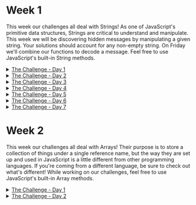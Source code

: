 # Week 1
This week our challenges all deal with Strings! As one of JavaScript's
primitive data structures, Strings are critical to understand and manipulate.
This week we will be discovering hidden messages by manipulating a given
string. Your solutions should account for any non-empty string. On Friday we'll
combine our functions to decode a message.
Feel free to use JavaScript's built-in String methods.
<details>
<summary><a href="https://blog.barbaralaw.me/huntober-2022-day-1">The Challenge - Day 1</a></summary>


    Oh no! How did this happen?! Somehow similar-looking numbers and letters have
    been confused in our document. Someone may have been messing around writing
    naughty words on a calculator. We need to get them back to normal.

    Below, find the mix-ups that have been made. Note: the confusion happened in
    both directions and was case-sensitive.

    '0' <-> 'O'      '5' <-> 'S'
    '1' <-> 'I'      '6' <-> 'G'
    '2' <-> 'Z'      '7' <-> 'L'
    '3' <-> 'E'      '8' <-> 'B'
    '4' <-> 'h'      '9' <-> 'q'

    As an example, here is how a string looks before and after the characters are
    fixed:

    "PR0-T1P #hqB: 1T'5 N1C3 T0 5AY H3770."
    implement fix function ->
    "PRO-TIP #498: IT'S NICE TO SAY HELLO."

    Please create a function that will fix a given string of this mistake before
    incalculable damage can be done!
</details>

<details>
<summary><a href="https://blog.barbaralaw.me/huntober-2022-day-2">The Challenge - Day 2</a></summary>

    This is awkward... I had a challenge planned for today, but I kept the
    computer open while I went to water my plants and came back to chaos on the
    screen. Not to worry, though! I've figured out what happened and we'll fix
    it today, ready to get back to our main decoding functions tomorrow.

    It turns out that a cat snuck in the house and decided to do some typing
    while I was away from my desk. Lucky break though, somehow the last key the
        cat managed to type was a lowercase 'c', and it also somehow managed to
        be the only lowercase 'c' the cat typed.

    If we remove everything up to and including that first 'c' we'll be at a
    great starting point! Go ahead and scrap all that cat scratch from the
    string below.
    
    "af)|Cz>:CGAHY1_2+(OHYYTM!2vka,&yAlWJ3.r&ZVs4F5&bEa<1r1_nlsR!eA-dOUmgwd2=CE7?ynnl+KQf8lW8u4/Nh1|D7SK2uYz-Y
    $YD)q.VmLD-&P(lL=:HDMA1!?_R#P,V3bKLqUp_t.X:_dM<Mr9zQ~fKJOBDF&Qjen=d
    ZAR8ze5g-gj@aZ/I:M:!.IBXLq@vN&8L7oH,
    /0RFtH+.7%eXtM/mxV7*%0Hj.?FSm.Kh8=@jlUJ_S.ApQzye-xB7ZVA2AwEaxTa_snPX?>D5th&Ag/9)7%#uMN=J<h!#prB=:CI;U_.T5*#rb)9q<ht~W<BOmQlmy.<8EqIlR(Gh~~$zmW;Y$7dn-$bW1jf%PL),krpzE
    LQwsG;EQ;l:Z;+6#.3)KDA+s#k#YMmUhm% 2KB)GqR
    U@4B>+A9Vh62@:&SNKVas5%&N6Oz!s/%7(Pd1xWy#Kv>uqyX=VEyHbe-64|ex^&
    2W(gD=>FT*?tMZO$(+B8uTj,DU2~QST(B|xls=9kzN|:4hXt~:R4|nir,6RN8fg~3!3!^!yWZ)bE@SI.zV5Z%V9Qf_^
    4az$?wqtWrRu+1aS9<%I=!xW.:ps
    f).($Qz9s;8:uxVqJN9K$42NG(0=j)wZ&U1oB?v^7WVP6QE6-?L;^aglPd5dHO(L2TT5+$NeK-P;js-UAiWCI7>Yr&8|md-X)U=%IpuY)9iymv~
    _S^ ,&0|(22&(mIcux_4a196w^FN78kz2kX1k&Psc53d
    ctbl?Eek!kX7Ii.QR~M11<T!,w^xHVn4^Q=HH4#)=AevEek!ux_4a196w^FN7Eek!8kz2kX1k&Psc53d
    ctbl?kX7Ii.QR~M11<T!,w^xHVn4^Q=HH4#)=AEek!Eek!cvEek!MABf|bEek!dPLpPhh=>%UH<%/^H;8gSAkhmUCu:K?*jzEek!LYC/:E*RU=|s7jWDf8z7-zFqS<Ntoav?m8<Q(1ur3Dpd)(XjY1pE)but>eG@QfEek!$Wx8NRZgmQ5t2
    kJd,?_R@%muEJBTdQ0-%mHHW20i8wqMK~Co^w?34ag9idsTeXgfqy4IEek!z7Q?Q)nG~5@~ieY_B=6!
    sVk~=Ts3T>j/ZAS)AKX3zOocGL
    icK#-x0Eek!yE+2*fz.4&%<>:RHx/B+IFRG*AK1Hn*PQZpEek!v;ZUzWcJC%lym^:+;GcC!qt@nS5SQEek!ikESbYI#-A.Sv
    .ksat s'worrEek!Eek!omot Eek!rof rebmeEek!merEek! Eek!ot deeEek!n uoy tahw
    si enEek!o tsrif siht sedisEek!eb gnirtsbus hcae ni retEek!carahc tsrifEek!
    eEek!Eek!hT .'V' *esaEek!crewEek!ol* nEek!Eek!o pu Eek!gnirts Eek!siEek!ht
    tilpEek!S"


    Done it? Awesome. Next, it's just a simple matter of undoing what happens
    when a preschooler dumps a bucket of LEGO blocks on the keyboard. Kids,
    amiright? You'll want to remove all the instances of the word 'Eek!' in the
    remaining string please (case sensitive, of course).

    Oh, I also forgot that I accidentally reversed the whole string too. Flip
    it back around after you've dealt with the 'Eek!'s, if you will.

    It should be looking a lot better now. I left the instructions for what to
    do now at the start of the remaining string. Do what it says and save the
        answer somewhere safe for tomorrow's challenge - it's key info.

    Thanks for helping clean up this mess! 🧹 See you tomorrow!

</details>

<details>
<summary><a href="https://blog.barbaralaw.me/huntober-2022-day-3">The Challenge - Day 3</a></summary>

    This week we will be discovering hidden messages by manipulating a given
    string. Your solutions should account for any non-empty string. On Friday we'll
    combine our functions to decode a message.

    Yesterday you should have come up with a few specific characters that we'll
    need today. Let's refer to those as our key characters.

    We need to create a function that will replace any instances of any of the key
    characters in a given string with an empty space (' '). See below for an
    example with an example set of key characters.

    Remember to keep your code somewhere safe, as you'll need it to decrypt this
    week's message!

    example key characters -> 'A','_','K','E','Y','!'

    input: 'AyouEcould!thinkKthisAisYhard_toYreadKbeforeYreplacingEthe_keyYcharacters'
     implement key replacement function
    output: ' you could think this is hard to read before replacing the key characters'

    You didn't think I'd just give you the key for the week and let you skip Day 2, did you?


</details>

<details>
<summary><a href="https://blog.barbaralaw.me/huntober-2022-day-4">The Challenge - Day 4</a></summary>

    Today's challenge is minor to give you all a bit of a break halfway through the
    challenge week, but there are a couple of side quests I'm going to throw out
    for those with extra time on their hands.

    So far we've swapped out calculator characters, cleaned up after a cat and a
    preschooler, and placed some spaces. Today is simple! Given a string, reverse
    it. Any details like whitespace, letter casing, or punctuation should be
    preserved and flipped along with the rest of the string. For example:

    "   The white space at the beginning of this string doesn't match the
    whitespace at the end. " // reverse it " .dne eht ta ecapsetihw eht hctam
    t'nseod gnirts siht fo gninnigeb eht ta ecaps etihw ehT   "

    🏅 Some extra work

    By now you should have written a function for each day so far. If not, go back
    and finish those up! Here are some things I'd suggest doing to build a deeper
    understanding of Strings and their manipulation:

    Explain your functions. Practice talking through your code.  Check your
    function, parameter, and variable names. Good code should be clear to follow
    and should document itself.  Rewrite your functions, taking a different
    approach. If you used String methods, try looping, and vice versa. Solve the
    problem via an alternate route and look for pros and cons of each.  If you
    haven't yet, use the 4 functions you have so far (in order, Calculator fix ->
    Use the Day 2 key to add spaces -> Reverse the string), on our secret message.
    Compare your answer so far with others!

</details>

<details>
<summary><a href="https://blog.barbaralaw.me/huntober-2022-day-5">The Challenge - Day 5</a></summary>

    So, I may have bitten off a bit more than I can chew this week. Will you
    help me out?

    My friend has invented a 'Best Cat-Themed Pun of a TV Show Title Ever'
    award and I promised I'd help her with the submissions. The problem is, I
    didn't realize just how much help she would need whittling down the
    submissions to the finalists. Between work, family, and Huntober, I just
    don't have time to get the final list over to her. Can you help?

    Here is a comma-separated list of the submissions:

    "The Pawshank Redemption,Caturday Night Live,Only Meworders in the
    Building,I Love Mewcy, Mewsummer Meowders,The Golden Purrs, Purrlandia
    ,Meowpardy, Meowstery Science Theater: Purrthousand, Amewican Idol,Dog
    City,Doctor Mew , The Meowing Fed,Mew Peter,The Vicar of Dogley,
    Kittens,Meownton Abbey,Pets and the Kitty,Dogis and Bonehead,Pawlty Meowers
    ,The Meowpet Show,Barkos,The Catbert Purrport,The Pawffice,The Dogford
    Files, Battlestar Catlactica,Catlumbo,SpongeDog Squarepants,NYPD Mew
    ,Fluffy the Meowpire Purrer,The Inbemewners,Meowder She Wrote,Paw &
    Order,30 Dog, Pawvatar: The Last Meowbender,The Pawnight Show,Arrested
    Dogvelopment,Furiends,Mewie,Curb Your Dogthusiasm,Teenage Mewtant Ninja
    Turtles,Phineas and Purrb,Paw Trek, Paw Trek: The Next Mewination, Twin
    Mewks, *C*A*T*S*,DogTales, Game of Bones, House of the Meowgon,The
    Purrlight Zone,Breaking Bone,The Meowre,The Dogpranos,The Rings of Meower,
    The KIT Crowd,Strangepaw Things ,Catman: The Animeowted Series,Meowter Call
    Saul,Mewgerton ,Obark,Mewphoria,La Casa de Pawpel,Rick & Meowty,Amewican
    Purror Story, Mewcifer,PawndaVision,Dogxter,The Meowndalorian, Dog
    Lasso,Bark,Meowdern Pawmily , Meowtlander,Bone Mirror,Barks and
    Recreation,How to Get Away with Meowder,Boneland ,Meowther
    Ted,Mewtopia,Mewey,The Mewkie Meowse Doghouse,Mewster Rogers' Neighborhood"

    There are some very strict rules that the pun submissions had to follow. I
    need to know which of these cat puns made the cut. I promise tomorrow we'll
    get back to decoding our secret message, and coincidentally, I'm pretty
    sure the number of these puns that met the criteria will match a key
    sequence value we'll need tomorrow. Isn't that lucky?

    Here are the rules these submissions had to follow:
    * No empty spaces at the start or end of the submission (my friend can't
      stand when people don't follow directions)
    * Cannot contain 'dog', 'bark', or 'bone' in any combination of upper or
      lower case (canine trolling can't be stopped)
    * Total length of pun cannot be a multiple of 5 (this includes spaces and
      punctuation)
    * The sum of the charCodes of the 1st and last characters must be odd (my
      friend's a bit of a character, but she's great once you get to know her)
    * Character directly after the middle of the string may not be 'e' (For
      example the character to check in even-length string center is t, for odd
      an example would be weird -> 'r')
    * Must have an even number of lowercase letters (do not count punctuation
      or spaces as letters)
    * Must have at least 2 capital letters (honestly, I'm a little worried
      these requirements are too strict)
    * Must not contain a capital 'S' (definitely too strict. What does S even
      have to do with cat puns?)

    Send me a DM of the puns that made the cut on Twitter, and go ahead and
    save the final count to use tomorrow. Thanks!
</details>

<details>
<summary><a href="https://blog.barbaralaw.me/huntober-2022-day-6">The Challenge - Day 6</a></summary>

    Thanks for all your help yesterday, you guys are cool cats! Today's challenge
    will have you removing decoy characters from a string.

    Write a function that, when given a non-empty string, and positive integer X,
    removes every Xth character from the string. Counting should begin from the
    first element in the string and should continue in that pattern until the end
    of the string.

    For example:

        -For the string below and 4 "Thies its H alltowe!en!? Th#is Tis
        GHalolomeen$!" -remove decoy strings "This is Halloween! This is
        Halloween!"

        -For the string below and 5 "The LBachyelor^ is ma tehrrib le tpelev!isioOn
        sh8ow." -remove decoy strings and preach 🙌 "The Bachelor is a terrible
        television show."

    🧩 Start Putting it Together

    Tomorrow is day 7 of 7, and you'll be receiving a final function assignment as
    well as the task of putting all of your other functions from the week together
    in sequence.

    If you like, you can get started on piecing together your functions today.
    Please remember that the functions must be performed on the provided string in
    order. If you do things out of order it will get messy very fast.

    It is totally up to you how you want to organize your code. Some may choose to
    create a master decoding function that calls each helper function as needed,
    while others may prefer to chain the function calls separately. Up to you.

    Note: Day 2 and Day 5 were side-projects, and their real purpose was to provide
    you with inputs for this final decoding. Day 2's key characters and Day 5's
    final count will be used as arguments for Day 3 and Day 6's functions,
    respectively.

    Here's the encrypted string for the week, enjoy!
    https://blog.barbaralaw.me/huntober-2022-day-6

    encryptedMsg =
    "e!!Igv)t5lltBcvbdeDH3dVw!OOtI#Aa.ZMDu7WYpP^VVjDc4I50iv#ylhgmQfs"

    Do any of you have any guesses about what the message could be? I think it'll
    stay unsolved until tomorrow, but who knows?
</details>

<details>
<summary><a href="https://blog.barbaralaw.me/huntober-2022-day-7">The Challenge - Day 7</a></summary>

    Oooh, yeah! Here it is, the final function you'll need in your string-decoding
    arsenal this week. Today's challenge might not be too trying after all the
    others, but you never know!

    Today you'll need to create a function that swaps each letter of the alphabet
    for its opposite. A letter's opposite is one that, if the alphabet were flipped
        Z-A, would be the same number of letters in, and which would also have the
        opposite case.

    Examples:

    'A'  // first letter of the alphabet, uppercase 'z'  // last letter of the
    alphabet, lowercase

    'p'  // 16th letter of the alphabet, lowercase 'K'  // 16th letter from *end*
    of alphabet, uppercase

    'vCZNKOV: 0 MFNYVI LI KFMXGFZGRLM XSZMTVH' // function replaces letters with
    opposites 'Example: 0 number or punctuation changes'

    Do me a favor and try to solve it a couple of different ways to see which you
    preferred and why.

    🧩 Put it all Together

    Finally! We have every function needed to decode the gobbledygook I shared a
    week ago! Some of you already figured it out yesterday (bravo!), but let's
    pretend you didn't.

    Please use the daily functions, in order, to decode the week's secret message.
    Then, when you feel good about your result, go ahead and tweet the string with
    no explanation and #huntober2022, you earned it.

    Two things to note:

    It's very important that the functions are called in the order they were given
    (e.g. Day 1 first, Day 7 last), as any deviation could throw things far out of
    whack Day 2 and Day 5 weren't designed to be part of this overall decoder. The
    answers you got on those days should be used as inputs for Days 3 & 6
    respectively

</details>

# Week 2

This week our challenges all deal with Arrays! Their purpose is to store a
collection of things under a single reference name, but the way they are set up
and used in JavaScript is a little different from other programming languages.
If you're coming from a different language, be sure to check out what's
different! While working on our challenges, feel free to use JavaScript's
built-in Array methods.

<details>
<summary><a href="https://blog.barbaralaw.me/huntober-2022-day-8">The Challenge - Day 1</a></summary>
    Do you know how to compare arrays? Not sure? Don't worry, you'll figure it
    out...

    Today's task is to write a function that will check equality between 2
    arrays with a particular structure.

    The arrays will:

    Be of equal size Will each contain some number (X) arrays Each inner array
    will contain that same number (X) primitive elements All the nested
    primitives within each array must strictly match to return a true result.
    Any mismatches will return false.

    For example:

        // each of these arrays have 3 nested arrays of 3 strings each
        const arr1 = [['a','b','c'],['d','e','f'],['g','h','i']]
        const arr2 = [['a','b','c'],['d','e','f'],['g','h','i']]
        const arr3 = [['a','B','c'],['d','E','f'],['g','H','i']]
        const arr4 = [['a','b','c'],['g','h','i'],['d','e','f']]

        // if we were to use our function to compare all the possible pairs
        // ONLY arr1 vs arr2 would return true

        checkEquality(arr1, arr2) => true
        checkEquality(arr1, arr3) => false
        checkEquality(arr1, arr4) => false
        // etc.

    Good luck! Check back tomorrow for the next challenge of the week!
</details>

<details>
<summary><a href="https://blog.barbaralaw.me/huntober-2022-day-9">The Challenge - Day 2</a></summary>

    So it turns out that some of the information I stored ever-so-safely in arrays
    just isn't looking right. I'm not going to be happy until it feels right, you
    know what I mean? Could you help me rearrange things a bit?

    I need twin functions, a function that swaps a given primitive value in a given
    1-dimensional array to an index to the left, and another that swaps it to the
    right.

    Some things to note:

    If the given value is on the edge of the array and can't move in that
    direction, don't move it.  The array passed in should be mutated by this
    function. Scandalous, I know.
    Example:

        myArray = ['abc', 'xyz', 1, 2, 'Hey!']

        // call move left function with 'xyz' and myArray as arguments
        console.log(myArray)   // ['xyz', 'abc', 1, 2, 'Hey!']

        // call move left function again, same arguments
        // Note that 'xyz' is already as far left as it can go
        console.log(myArray) // ['xyz', 'abc', 1, 2, 'Hey!'] no change

        // call move right function this time, with 2 and myArray as arguments
        console.log(myArray) // ['xyz', 'abc', 1, 'Hey!', 2]

        // call move right function again, same arguments
        // Note that 2 is already as far right as it can go
        console.log(myArray) // ['xyz', 'abc', 1, 'Hey!', 2] no change

    Got it? Great! I can't wait to get moving things around.
</details>
